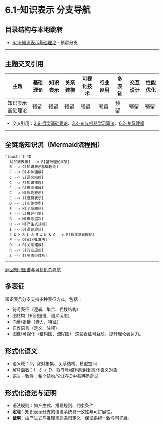 # 6.1-知识表示 分支导航

## 目录结构与本地跳转

- [6.1.1-知识表示基础理论](6.1.1-知识表示基础理论.md) - 预留分支

---

## 主题交叉引用

| 主题      | 基础理论 | 知识表示 | 关系建模 | 可视化技术 | 行业应用 | 多表征 | 交互设计 | 性能优化 |
|-----------|----------|----------|----------|------------|----------|--------|----------|----------|
| 知识表示基础理论| 预留 | 预留     | 预留     | 预留       | 预留     | 预留   | 预留     | 预留     |

- 交叉引用：[2.9-哲学基础理论](../../../2-形式科学理论/2.9-哲学基础理论/README.md)、[3.4-AI与机器学习算法](../../../3-数据模型与算法/3.4-AI与机器学习算法/README.md)、[6.2-关系建模](../6.2-关系建模/README.md)

---

## 全链路知识流（Mermaid流程图）

```mermaid
flowchart TD
  A[知识表示] --> B[基础理论框架]
  B --> C[知识表示基础理论]
  C --> D[本体建模]
  C --> E[语义网络]
  C --> F[知识推理]
  C --> G[概念建模]
  C --> H[规则表示]
  C --> I[逻辑表示]
  D --> J[实体类型]
  E --> K[关系网络]
  F --> L[推理引擎]
  G --> M[概念层次]
  H --> N[产生式规则]
  I --> O[谓词逻辑]
  J & K & L & M & N & O --> P[哲学基础理论]
  P --> Q[AI/ML算法]
  Q --> R[关系建模]
  R --> S[行业应用]
  S --> T[多表征体系]
```

---

[返回知识图谱与可视化总导航](../README.md)

## 多表征

知识表示分支支持多种表征方式，包括：

- 符号表征（逻辑、集合、代数结构）
- 图结构（知识图谱、语义网络）
- 向量/张量（嵌入、特征）
- 自然语言（定义、注释）
- 图像/可视化（结构图、流程图）
这些表征可互映，提升理论表达力。

## 形式化语义

- 语义域：$D$，如对象集、关系结构、模型空间
- 解释函数：$I: S \to D$，将符号/结构映射到具体语义对象
- 语义一致性：每个结构/公式在$D$中有明确定义

## 形式化语法与证明

- 语法规则：如产生式、推理规则、约束条件
- **定理**：知识表示分支的语法系统具一致性与可扩展性。
- **证明**：由产生式与推理规则递归定义，保证系统一致与可扩展。
